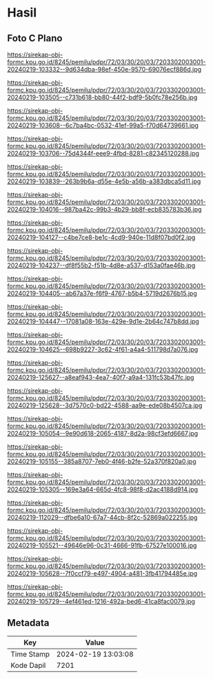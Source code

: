 # Hasil

## Foto C Plano

https://sirekap-obj-formc.kpu.go.id/8245/pemilu/pdpr/72/03/30/20/03/7203302003001-20240219-103332--9d634dba-98ef-450e-9570-69076ecf886d.jpg

https://sirekap-obj-formc.kpu.go.id/8245/pemilu/pdpr/72/03/30/20/03/7203302003001-20240219-103505--c731b618-bb80-44f2-bdf9-5b0fc78e256b.jpg

https://sirekap-obj-formc.kpu.go.id/8245/pemilu/pdpr/72/03/30/20/03/7203302003001-20240219-103608--6c7ba4bc-0532-41ef-99a5-f70d64739661.jpg

https://sirekap-obj-formc.kpu.go.id/8245/pemilu/pdpr/72/03/30/20/03/7203302003001-20240219-103706--75d4344f-eee9-4fbd-8281-c82345120288.jpg

https://sirekap-obj-formc.kpu.go.id/8245/pemilu/pdpr/72/03/30/20/03/7203302003001-20240219-103839--263b9b6a-d55e-4e5b-a56b-a383dbca5d11.jpg

https://sirekap-obj-formc.kpu.go.id/8245/pemilu/pdpr/72/03/30/20/03/7203302003001-20240219-104016--987ba42c-99b3-4b29-bb8f-ecb835783b36.jpg

https://sirekap-obj-formc.kpu.go.id/8245/pemilu/pdpr/72/03/30/20/03/7203302003001-20240219-104127--c4be7ce8-be1c-4cd9-940e-11d8f07bd0f2.jpg

https://sirekap-obj-formc.kpu.go.id/8245/pemilu/pdpr/72/03/30/20/03/7203302003001-20240219-104237--df8f55b2-f51b-4d8e-a537-d153a0fae46b.jpg

https://sirekap-obj-formc.kpu.go.id/8245/pemilu/pdpr/72/03/30/20/03/7203302003001-20240219-104405--ab67a37e-f6f9-4767-b5b4-5719d2676b15.jpg

https://sirekap-obj-formc.kpu.go.id/8245/pemilu/pdpr/72/03/30/20/03/7203302003001-20240219-104447--17081a08-163e-429e-9d1e-2b64c747b8dd.jpg

https://sirekap-obj-formc.kpu.go.id/8245/pemilu/pdpr/72/03/30/20/03/7203302003001-20240219-104625--698b9227-3c62-4f61-a4a4-511798d7a076.jpg

https://sirekap-obj-formc.kpu.go.id/8245/pemilu/pdpr/72/03/30/20/03/7203302003001-20240219-125627--a8eaf943-4ea7-40f7-a9a4-131fc53b47fc.jpg

https://sirekap-obj-formc.kpu.go.id/8245/pemilu/pdpr/72/03/30/20/03/7203302003001-20240219-125628--3d7570c0-bd22-4588-aa9e-ede08b4507ca.jpg

https://sirekap-obj-formc.kpu.go.id/8245/pemilu/pdpr/72/03/30/20/03/7203302003001-20240219-105054--9e90d618-2065-4187-8d2a-98cf3efd6667.jpg

https://sirekap-obj-formc.kpu.go.id/8245/pemilu/pdpr/72/03/30/20/03/7203302003001-20240219-105155--385a8707-7eb0-4f46-b2fe-52a370f820a0.jpg

https://sirekap-obj-formc.kpu.go.id/8245/pemilu/pdpr/72/03/30/20/03/7203302003001-20240219-105305--169e3a64-665d-4fc8-98f8-d2ac4188d914.jpg

https://sirekap-obj-formc.kpu.go.id/8245/pemilu/pdpr/72/03/30/20/03/7203302003001-20240219-112029--dfbe6a10-67a7-44cb-8f2c-52869a022255.jpg

https://sirekap-obj-formc.kpu.go.id/8245/pemilu/pdpr/72/03/30/20/03/7203302003001-20240219-105521--49646e96-0c31-4666-91fb-67527e100016.jpg

https://sirekap-obj-formc.kpu.go.id/8245/pemilu/pdpr/72/03/30/20/03/7203302003001-20240219-105628--7f0ccf79-e497-4904-a481-3fb41794485e.jpg

https://sirekap-obj-formc.kpu.go.id/8245/pemilu/pdpr/72/03/30/20/03/7203302003001-20240219-105729--4ef461ed-1216-492a-bed6-41ca8fac0079.jpg


## Metadata

| Key        | Value               |
| ---------- | ------------------- |
| Time Stamp | 2024-02-19 13:03:08 |
| Kode Dapil | 7201                |




